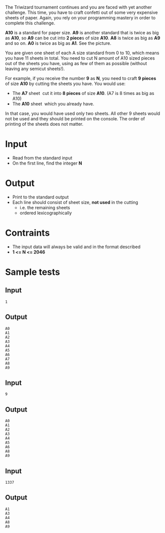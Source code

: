 The Triwizard tournament continues and you are faced with yet another challenge. This time, you have to craft confetti out of some very expensive sheets of paper. Again, you rely on your programming mastery in order to complete this challenge.

**A10** is a standard for paper size. **A9** is another standard that is twice as big as **A10**, so **A9** can be cut into **2 piece**s of size **A10**. **A8** is twice as big as **A9** and so on. **A0** is twice as big as **A1**. See the picture.

You are given one sheet of each A size standard from 0 to 10, which means you have 11 sheets in total. You need to cut N amount of A10 sized pieces out of the sheets you have, using as few of them as possible (without leaving any semi­cut sheets!).

For example, if you receive the number **9** as **N**, you need to craft **9 pieces** of size **A10** by cutting the sheets you have. You would use:

- The **A7** sheet ­ cut it into **8 pieces** of size **A10**. (A7 is 8 times as big as A10)
- The **A10** sheet ­ which you already have.

In that case, you would have used only two sheets. All other 9 sheets would not be used and they should be printed on the console. The order of printing of the sheets does not matter.

# Input

- Read from the standard input
- On the first line, find the integer **N**

# Output

- Print to the standard output
- Each line should consist of sheet size, **not used** in the cutting
  - i.e. the remaining sheets
  - ordered lexicographically

# Contraints

- The input data will always be valid and in the format described
- **1 <= N <= 2046**

# Sample tests

## Input

```
1
```

## Output

```
A0
A1
A2
A3
A4
A5
A6
A7
A8
A9
```

## Input


```
9
```

## Output

```
A0
A1
A2
A3
A4
A5
A6
A8
A9
```

## Input

```
1337
```

## Output

```
A1
A3
A4
A8
A9
```
